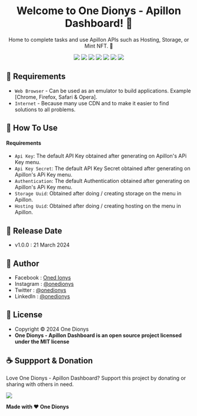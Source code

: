 <h1 align="center">Welcome to One Dionys - Apillon Dashboard! 👋 </h1>

<p align="center">Home to complete tasks and use Apillon APIs such as Hosting, Storage, or Mint NFT. 💖 </p>

<p align="center">
<img src="https://img.shields.io/github/contributors/onedionys/onedionys-apillon-dashboard?style=flat-square">
<img src="https://img.shields.io/github/issues/onedionys/onedionys-apillon-dashboard?style=flat-square">
<img src="https://img.shields.io/github/stars/onedionys/onedionys-apillon-dashboard?style=flat-square"> 
<img src="https://img.shields.io/github/forks/onedionys/onedionys-apillon-dashboard?style=flat-square">
<img src="https://img.shields.io/github/last-commit/onedionys/onedionys-apillon-dashboard.svg?style=flat-square">
<img src="https://img.shields.io/github/languages/code-size/onedionys/onedionys-apillon-dashboard?style=flat-square">
<img src="https://img.shields.io/github/license/onedionys/onedionys-apillon-dashboard?style=flat-square">
</p>

## 💾 Requirements

* `Web Browser` - Can be used as an emulator to build applications. Example [Chrome, Firefox, Safari & Opera].
* `Internet` - Because many use CDN and to make it easier to find solutions to all problems.

## 🎯 How To Use

#### Requirements

* `Api Key`: The default API Key obtained after generating on Apillon's APi Key menu.
* `Api Key Secret`: The default API Key Secret obtained after generating on Apillon's APi Key menu.
* `Authentication`: The default Authentication obtained after generating on Apillon's APi Key menu.
* `Storage Uuid`: Obtained after doing / creating storage on the menu in Apillon.
* `Hosting Uuid`: Obtained after doing / creating hosting on the menu in Apillon.

## 📆 Release Date

* v1.0.0 : 21 March 2024

## 🧑 Author

* Facebook : <a href="https://www.facebook.com/theonedionys"> Oned Ionys</a>
* Instagram : <a href="https://www.instagram.com/onedionys/"> @onedionys</a>
* Twitter : <a href="https://twitter.com/onedionys"> @onedionys</a>
* LinkedIn :  <a href="https://www.linkedin.com/in/onedionys/"> @onedionys</a>

## 📝 License

* Copyright © 2024 One Dionys
* **One Dionys - Apillon Dashboard is an open source project licensed under the MIT license**

## ☕️ Suppport & Donation

Love One Dionys - Apillon Dashboard? Support this project by donating or sharing with others in need.

<a href="https://www.buymeacoffee.com/onedionys"><img src="https://img.shields.io/badge/Buy_Me_A_Coffee-FFDD00?style=for-the-badge&logo=buy-me-a-coffee&logoColor=black"/> </a>

**Made with ❤️ One Dionys**
